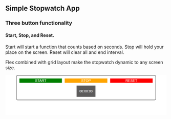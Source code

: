 ## Simple Stopwatch App

### Three button functionality
#### Start, Stop, and Reset.
Start will start a function that counts based on seconds. Stop will hold your place on the screen. Reset will clear all and end interval. &nbsp;</br>

Flex combined with grid layout make the stopwatch dynamic to any screen size. 


![](stopWatch.png)


